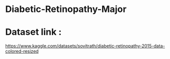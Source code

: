 # Diabetic-Retinopathy-Major
# Dataset link :
   https://www.kaggle.com/datasets/sovitrath/diabetic-retinopathy-2015-data-colored-resized
